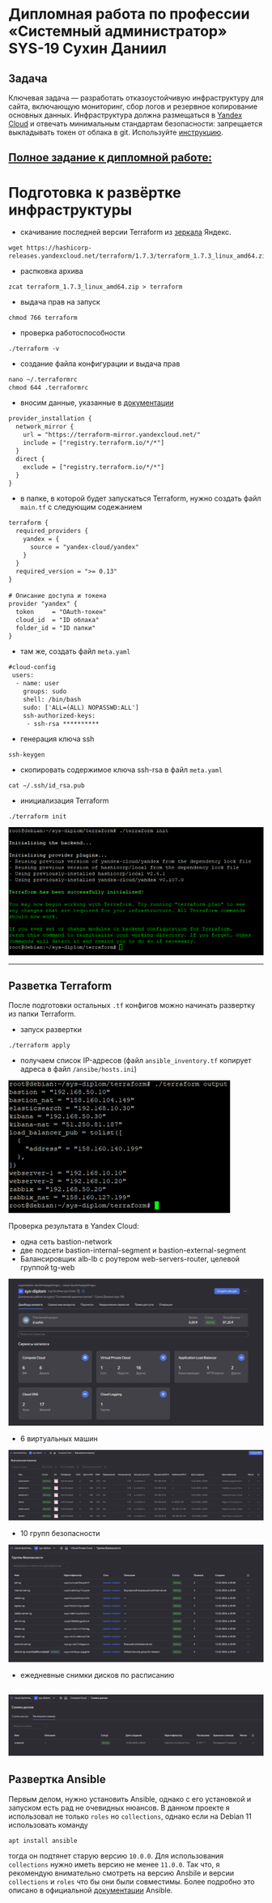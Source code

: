 #  Дипломная работа по профессии «Системный администратор» SYS-19 Сухин Даниил  

## Задача
Ключевая задача — разработать отказоустойчивую инфраструктуру для сайта, включающую мониторинг, сбор логов и резервное копирование основных данных. Инфраструктура должна размещаться в [Yandex Cloud](https://cloud.yandex.com/) и отвечать минимальным стандартам безопасности: запрещается выкладывать токен от облака в git. Используйте [инструкцию](https://cloud.yandex.ru/docs/tutorials/infrastructure-management/terraform-quickstart#get-credentials).  

[Полное задание к дипломной работе:](https://github.com/netology-code/sys-diplom/tree/diplom-zabbix)  
---

# Подготовка к развёртке инфраструктуры

- скачивание последней версии Terraform из [зеркала](https://hashicorp-releases.yandexcloud.net/terraform/) Яндекс.
```
wget https://hashicorp-releases.yandexcloud.net/terraform/1.7.3/terraform_1.7.3_linux_amd64.zip
```
- распковка архива
```
zcat terraform_1.7.3_linux_amd64.zip > terraform
```
- выдача прав на запуск
```
chmod 766 terraform
```
- проверка работоспособности
```
./terraform -v
```
- создание файла конфигурации и выдача прав
```
nano ~/.terraformrc
chmod 644 .terraformrc
```
- вносим данные, указанные в [документации](https://cloud.yandex.ru/ru/docs/tutorials/infrastructure-management/terraform-quickstart#get-credentials)
```
provider_installation {
  network_mirror {
    url = "https://terraform-mirror.yandexcloud.net/"
    include = ["registry.terraform.io/*/*"]
  }
  direct {
    exclude = ["registry.terraform.io/*/*"]
  }
}
```
- в папке, в которой будет запускаться Terraform, нужно создать файл ```main.tf``` с следующим содежанием
```
terraform {
  required_providers {
    yandex = {
      source = "yandex-cloud/yandex"
    }
  }
  required_version = ">= 0.13"
}

# Описание доступа и токена
provider "yandex" {
  token     = "OAuth-токен"
  cloud_id  = "ID облака"
  folder_id = "ID папки"
}
```
- там же, создать файл ```meta.yaml```
```
#cloud-config
 users:
  - name: user
    groups: sudo
    shell: /bin/bash
    sudo: ['ALL=(ALL) NOPASSWD:ALL']
    ssh-authorized-keys:
     - ssh-rsa **********
```
- генерация ключа ssh
```
ssh-keygen
```
- скопировать содержимое ключа ssh-rsa в файл ```meta.yaml```
```
cat ~/.ssh/id_rsa.pub
```
- инициализация Terraform
```
./terraform init
```
![Terraform_init](img/Terraform_init.png)

---

## Разветка Terraform
После подготовки остальных ```.tf``` конфигов можно начинать развертку из папки Terraform.

- запуск развертки
```
./terraform apply
```
- получаем список IP-адресов (файл ```ansible_inventory.tf``` копирует адреса в файл ```/ansibe/hosts.ini```)

![Terraform_output](./img/Terraform_output.png)

Проверка результата в Yandex Cloud:
- одна сеть bastion-network
- две подсети bastion-internal-segment и bastion-external-segment
- Балансировщик alb-lb с роутером web-servers-router, целевой группой tg-web

![Yandex_cloud_General](./img/Yandex_cloud_general.png)

- 6 виртуальных машин

![Yandex_Cloud_VM](./img/Yandex_cloud_vm.png)

- 10 групп безопасности

![Yandex_Cloud_SG](./img/Yandex_cloud_sg.png)

- ежедневные снимки дисков по расписанию

![Yandex_Cloud_Snapshots](./img/Yandex_cloud_snapshots.png)
---

## Развертка Ansible
Первым делом, нужно установить Ansible, однако с его установкой и запуском есть рад не очевидных нюансов.
В данном проекте я использовал не только ```roles``` но ```collections```, однако если на Debian 11 использовать команду
```
apt install ansible
```
тогда он подтянет старую версию ```10.0.0```. Для использования ```collections``` нужно иметь версию не менее ```11.0.0```.
Так что, я рекомендую внимательно смотреть на версию Ansbile и версии ```collections``` и ```roles``` что бы они были совместимы. Более подробно это описано в официальной [документации](https://docs.ansible.com/ansible/latest/installation_guide/intro_installation.html) Ansible.
